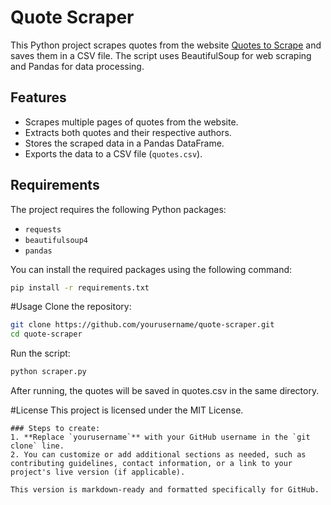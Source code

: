 # Quote Scraper

This Python project scrapes quotes from the website [Quotes to Scrape](https://quotes.toscrape.com/) and saves them in a CSV file. The script uses BeautifulSoup for web scraping and Pandas for data processing.

## Features

- Scrapes multiple pages of quotes from the website.
- Extracts both quotes and their respective authors.
- Stores the scraped data in a Pandas DataFrame.
- Exports the data to a CSV file (`quotes.csv`).

## Requirements

The project requires the following Python packages:

- `requests`
- `beautifulsoup4`
- `pandas`

You can install the required packages using the following command:

```bash
pip install -r requirements.txt
```

#Usage
Clone the repository:

```bash
git clone https://github.com/yourusername/quote-scraper.git
cd quote-scraper
```

Run the script:

```bash
python scraper.py
```

After running, the quotes will be saved in quotes.csv in the same directory.

#License
This project is licensed under the MIT License.

```vbnet
### Steps to create:
1. **Replace `yourusername`** with your GitHub username in the `git clone` line.
2. You can customize or add additional sections as needed, such as contributing guidelines, contact information, or a link to your project's live version (if applicable).

This version is markdown-ready and formatted specifically for GitHub.
```
